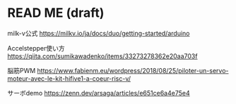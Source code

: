 # READ ME (draft)
milk-v公式
https://milkv.io/ja/docs/duo/getting-started/arduino

Accelstepper使い方
https://qiita.com/sumikawadenko/items/33273278362e20aa703f

脳筋PWM
https://www.fabienm.eu/wordpress/2018/08/25/piloter-un-servo-moteur-avec-le-kit-hifive1-a-coeur-risc-v/

サーボdemo
https://zenn.dev/arsaga/articles/e651ce6a4e75e4